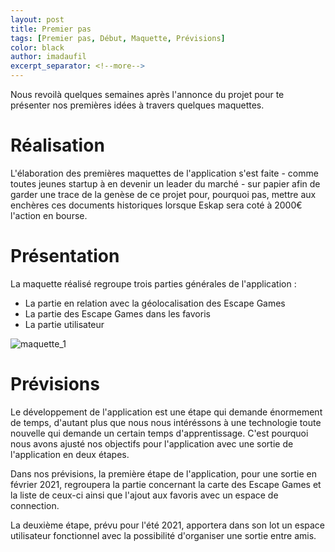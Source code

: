 ```yaml
---
layout: post
title: Premier pas
tags: [Premier pas, Début, Maquette, Prévisions]
color: black
author: imadaufil
excerpt_separator: <!--more-->
---
```


Nous revoilà quelques semaines après l'annonce du projet pour te présenter nos premières idées à travers quelques maquettes.

<!--more-->

Réalisation
===========

L'élaboration des premières maquettes de l'application s'est faite  - comme toutes jeunes startup à en devenir un leader du marché - sur papier afin de garder une trace de la genèse de ce projet pour, pourquoi pas, mettre aux enchères ces documents historiques lorsque Eskap sera coté à 2000€ l'action en bourse.


Présentation
============

La maquette réalisé regroupe trois parties générales de l'application : 

* La partie en relation avec la géolocalisation des Escape Games
* La partie des Escape Games dans les favoris
* La partie utilisateur 



![maquette_1](../../../assets/img/maquette_1.jpg "Maquette 1")


Prévisions
==========


Le développement de l'application est une étape qui demande énormement de temps, d'autant plus que nous nous intéréssons à une technologie toute nouvelle qui demande un certain temps d'apprentissage. C'est pourquoi nous avons ajusté nos objectifs pour l'application avec une sortie de l'application en deux étapes.

Dans nos prévisions, la première étape de l'application, pour une sortie en février 2021, regroupera la partie concernant la carte des Escape Games et la liste de ceux-ci ainsi que l'ajout aux favoris avec un espace de connection. 

La deuxième étape, prévu pour l'été 2021, apportera dans son lot un espace utilisateur fonctionnel avec la possibilité d'organiser une sortie entre amis. 
